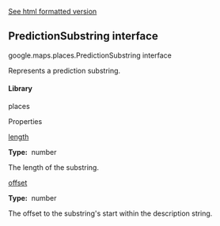 [See html formatted version](https://huasofoundries.github.io/google-maps-documentation/PredictionSubstring.html)


PredictionSubstring interface
-----------------------------

google.maps.places.PredictionSubstring interface

Represents a prediction substring.

#### Library

places

Properties

[length](#PredictionSubstring.length)

**Type:**  number

The length of the substring.

[offset](#PredictionSubstring.offset)

**Type:**  number

The offset to the substring's start within the description string.